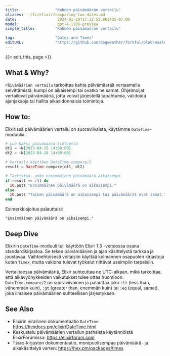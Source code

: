 ```yaml
---
title:                "Kahden päivämäärän vertailu"
aliases: - /fi/elixir/comparing-two-dates.md
date:                  2024-01-20T17:32:52.861425-07:00
model:                 gpt-4-1106-preview
simple_title:         "Kahden päivämäärän vertailu"

tag:                  "Dates and Times"
editURL:              "https://github.com/dogweather/forkful/blob/master/content/fi/elixir/comparing-two-dates.md"
---
```


{{< edit_this_page >}}

## What & Why?
`Päivämäärien vertailu` tarkoittaa kahta päivämäärää vertaamalla selvittämistä, kumpi on aikaisempi tai ovatko ne samat. Ohjelmoijat vertailevat päivämääriä, jotta voivat järjestellä tapahtumia, validoida ajanjaksoja tai hallita aikasidonnaisia toimintoja.

## How to:
Elixirissä päivämäärien vertailu on suoraviivaista, käytämme `DateTime`-moduulia.

```elixir
# Luo kaksi päivämäärä-tietuetta
dt1 = ~N[2023-04-15 14:00:00]
dt2 = ~N[2023-04-18 14:00:00]

# Vertailu käyttäen DateTime.compare/2
result = DateTime.compare(dt1, dt2)

# Tarkistaa, onko ensimmäinen päivämäärä aikaisempi
if result == :lt do
  IO.puts "Ensimmäinen päivämäärä on aikaisempi."
else
  IO.puts "Toinen päivämäärä on aikaisempi tai päivämäärät ovat samat."
end
```

Esimerkkiajoitus palauttaisi:

`"Ensimmäinen päivämäärä on aikaisempi."`

## Deep Dive
Elixirin `DateTime`-moduuli tuli käyttöön Elixir 1.3 -versiossa osana standardikirjastoa. Se tekee päivämäärien ja ajan käsittelystä tarkkaa ja joustavaa. Vaihtoehtoisesti voitaisiin käyttää kolmannen osapuolen kirjastoja kuten `Timex`, mutta vakiona tulevat työkalut riittävät useimpiin tarpeisiin.

Vertailtaessa päivämääriä, Elixir suhteuttaa ne UTC-aikaan, mikä tarkoittaa, että aikavyöhykkeiden vaikutukset tulee ottaa huomioon. `DateTime.compare/2` on suoraviivainen ja palauttaa joko `:lt` (less than, vähemmän kuin), `:gt` (greater than, enemmän kuin) tai `:eq` (equal, samat), joka ilmaisee päivämäärien suhteellisen järjestyksen.

## See Also
- Elixirin virallinen dokumentaatio `DateTime`: https://hexdocs.pm/elixir/DateTime.html
- Keskustelu päivämäärien vertailun parhaista käytännöistä ElixirForumissa: https://elixirforum.com
- `Timex`-kirjaston dokumentaatio, monipuolisempaa päivämäärä- ja aikakäsittelyä varten: https://hex.pm/packages/timex
